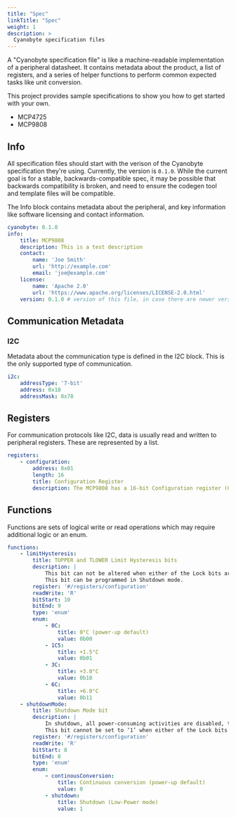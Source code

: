 ```yaml
---
title: "Spec"
linkTitle: "Spec"
weight: 1
description: >
  Cyanobyte specification files
---
```


A "Cyanobyte specification file" is like a machine-readable implementation of a peripheral datasheet.
It contains metadata about the product, a list of registers, and a series of helper functions to
perform common expected tasks like unit conversion.

This project provides sample specifications to show you how to get started with your own.

* MCP4725
* MCP9808

## Info

All specification files should start with the verison of the Cyanobyte specification they're using.
Currently, the version is `0.1.0`. While the current goal is for a stable, backwards-compatible spec,
it may be possible that backwards compatibility is broken, and need to ensure the codegen tool and
template files will be compatible.

The Info block contains metadata about the peripheral, and key information like software licensing and
contact information.

```yaml
cyanobyte: 0.1.0
info:
    title: MCP9808
    description: This is a test description
    contact:
        name: 'Joe Smith'
        url: 'http://example.com'
        email: 'joe@example.com'
    license:
        name: 'Apache 2.0'
        url: 'https://www.apache.org/licenses/LICENSE-2.0.html'
    version: 0.1.0 # version of this file, in case there are newer versions later on
```

## Communication Metadata
### I2C

Metadata about the communication type is defined in the I2C block. This is the only supported type of
communication.

```yaml
i2c:
    addressType: '7-bit'
    address: 0x18
    addressMask: 0x78
```

## Registers
For communication protocols like I2C, data is usually read and written to peripheral registers.
These are represented by a list.

```yaml
registers:
    - configuration:
        address: 0x01
        length: 16
        title: Configuration Register
        description: The MCP9808 has a 16-bit Configuration register (CONFIG) that allows the user to set various functions for a robust temperature monitoring system. Bits 10 through 0 are used to select the temperature alert output hysteresis, device shutdown or Low-Power mode, temperature boundary and critical temperature lock, and temperature Alert output enable/disable. In addition, Alert output condition (output set for TUPPER and TLOWER temperature boundary or TCRIT only), Alert output status and Alert output polarity and mode (Comparator Output or Interrupt Output mode) are user-configurable
```

## Functions
Functions are sets of logical write or read operations which may require additional logic or an enum.

```yaml
functions:
    - limitHysteresis:
        title: TUPPER and TLOWER Limit Hysteresis bits
        description: |
            This bit can not be altered when either of the Lock bits are set (bit 6 and bit 7). 
            This bit can be programmed in Shutdown mode.
        register: '#/registers/configuration'
        readWrite: 'R'
        bitStart: 10
        bitEnd: 9
        type: 'enum'
        enum:
            - 0C:
                title: 0°C (power-up default)
                value: 0b00
            - 1C5:
                title: +1.5°C
                value: 0b01
            - 3C:
                title: +3.0°C
                value: 0b10
            - 6C:
                title: +6.0°C
                value: 0b11
    - shutdownMode:
        title: Shutdown Mode bit
        description: |
            In shutdown, all power-consuming activities are disabled, though all registers can be written to or read.
            This bit cannot be set to ‘1’ when either of the Lock bits is set (bit 6 and bit 7). However, it can be cleared to ‘0’ for continuous conversion while locked.
        register: '#/registers/configuration'
        readWrite: 'R'
        bitStart: 8
        bitEnd: 8
        type: 'enum'
        enum:
            - continousConversion:
                title: Continuous conversion (power-up default)
                value: 0
            - shutdown:
                title: Shutdown (Low-Power mode)
                value: 1
```
